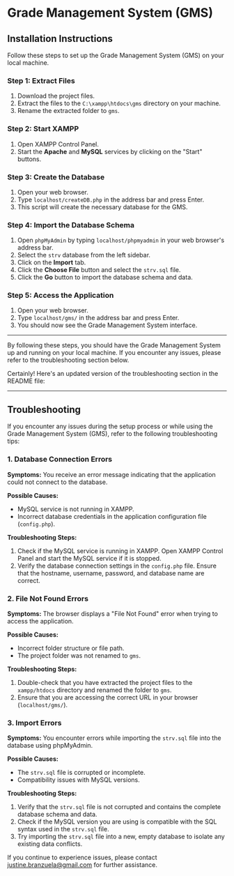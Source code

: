 # Grade Management System (GMS)

## Installation Instructions

Follow these steps to set up the Grade Management System (GMS) on your local machine.

### Step 1: Extract Files

1. Download the project files.
2. Extract the files to the `C:\xampp\htdocs\gms` directory on your machine.
3. Rename the extracted folder to `gms`.

### Step 2: Start XAMPP

1. Open XAMPP Control Panel.
2. Start the **Apache** and **MySQL** services by clicking on the "Start" buttons.

### Step 3: Create the Database

1. Open your web browser.
2. Type `localhost/createDB.php` in the address bar and press Enter.
3. This script will create the necessary database for the GMS.

### Step 4: Import the Database Schema

1. Open `phpMyAdmin` by typing `localhost/phpmyadmin` in your web browser's address bar.
2. Select the `strv` database from the left sidebar.
3. Click on the **Import** tab.
4. Click the **Choose File** button and select the `strv.sql` file.
5. Click the **Go** button to import the database schema and data.

### Step 5: Access the Application

1. Open your web browser.
2. Type `localhost/gms/` in the address bar and press Enter.
3. You should now see the Grade Management System interface.

---

By following these steps, you should have the Grade Management System up and running on your local machine. If you encounter any issues, please refer to the troubleshooting section below.

Certainly! Here's an updated version of the troubleshooting section in the README file:

---

## Troubleshooting

If you encounter any issues during the setup process or while using the Grade Management System (GMS), refer to the following troubleshooting tips:

### 1. Database Connection Errors

**Symptoms:** You receive an error message indicating that the application could not connect to the database.

**Possible Causes:**
- MySQL service is not running in XAMPP.
- Incorrect database credentials in the application configuration file (`config.php`).

**Troubleshooting Steps:**
1. Check if the MySQL service is running in XAMPP. Open XAMPP Control Panel and start the MySQL service if it is stopped.
2. Verify the database connection settings in the `config.php` file. Ensure that the hostname, username, password, and database name are correct.

### 2. File Not Found Errors

**Symptoms:** The browser displays a "File Not Found" error when trying to access the application.

**Possible Causes:**
- Incorrect folder structure or file path.
- The project folder was not renamed to `gms`.

**Troubleshooting Steps:**
1. Double-check that you have extracted the project files to the `xampp/htdocs` directory and renamed the folder to `gms`.
2. Ensure that you are accessing the correct URL in your browser (`localhost/gms/`).

### 3. Import Errors

**Symptoms:** You encounter errors while importing the `strv.sql` file into the database using phpMyAdmin.

**Possible Causes:**
- The `strv.sql` file is corrupted or incomplete.
- Compatibility issues with MySQL versions.

**Troubleshooting Steps:**
1. Verify that the `strv.sql` file is not corrupted and contains the complete database schema and data.
2. Check if the MySQL version you are using is compatible with the SQL syntax used in the `strv.sql` file.
3. Try importing the `strv.sql` file into a new, empty database to isolate any existing data conflicts.

If you continue to experience issues, please contact justine.branzuela@gmail.com for further assistance.

